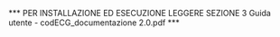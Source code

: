 *** PER INSTALLAZIONE ED ESECUZIONE LEGGERE SEZIONE 3 Guida utente - codECG_documentazione 2.0.pdf ***